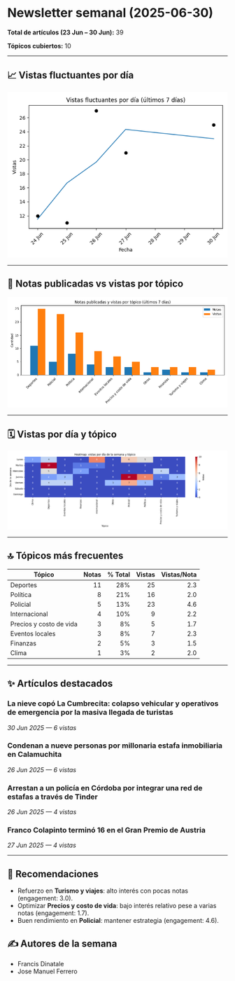 # Newsletter semanal (2025-06-30)

**Total de artículos (23 Jun – 30 Jun):** 39  

**Tópicos cubiertos:** 10

---

## 📈 Vistas fluctuantes por día

![Vistas fluctuantes por día](line_views.png)


---

## 📑 Notas publicadas vs vistas por tópico

![Notas vs vistas](bars_notes_views.png)


---

## 🗓️ Vistas por día y tópico

![Heatmap vistas día y tópico](heatmap_topics.png)


---

## 🔝 Tópicos más frecuentes

| Tópico | Notas | % Total | Vistas | Vistas/Nota |
|---|---:|---:|---:|---:|
| Deportes | 11 | 28% | 25 | 2.3 |
| Política | 8 | 21% | 16 | 2.0 |
| Policial | 5 | 13% | 23 | 4.6 |
| Internacional | 4 | 10% | 9 | 2.2 |
| Precios y costo de vida | 3 | 8% | 5 | 1.7 |
| Eventos locales | 3 | 8% | 7 | 2.3 |
| Finanzas | 2 | 5% | 3 | 1.5 |
| Clima | 1 | 3% | 2 | 2.0 |

---

## ✨ Artículos destacados

### La nieve copó La Cumbrecita: colapso vehicular y operativos de emergencia por la masiva llegada de turistas
*30 Jun 2025 — 6 vistas*

### Condenan a nueve personas por millonaria estafa inmobiliaria en Calamuchita
*26 Jun 2025 — 6 vistas*

### Arrestan a un policía en Córdoba por integrar una red de estafas a través de Tinder
*26 Jun 2025 — 4 vistas*

### Franco Colapinto terminó 16 en el Gran Premio de Austria 
*27 Jun 2025 — 4 vistas*


---

## 🔮 Recomendaciones

- Refuerzo en **Turismo y viajes**: alto interés con pocas notas (engagement: 3.0).
- Optimizar **Precios y costo de vida**: bajo interés relativo pese a varias notas (engagement: 1.7).
- Buen rendimiento en **Policial**: mantener estrategia (engagement: 4.6).

## ✍️ Autores de la semana

- Francis Dinatale
- Jose Manuel Ferrero
